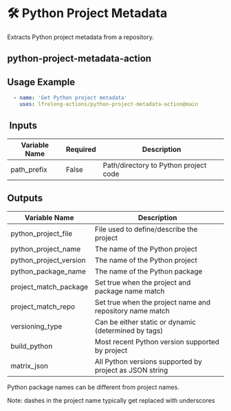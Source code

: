 <!--
# SPDX-License-Identifier: Apache-2.0
# SPDX-FileCopyrightText: 2025 The Linux Foundation
-->

# 🛠️ Python Project Metadata

Extracts Python project metadata from a repository.

## python-project-metadata-action

## Usage Example

<!-- markdownlint-disable MD013 -->

```yaml
  - name: 'Get Python project metadata'
    uses: lfreleng-actions/python-project-metadata-action@main
```

<!-- markdownlint-enable MD013 -->

##  Inputs

<!-- markdownlint-disable MD013 -->

| Variable Name       | Required | Description                           |
| ------------------- | -------- | ------------------------------------- |
| path_prefix         | False    | Path/directory to Python project code |

## Outputs

<!-- markdownlint-disable MD013 -->

| Variable Name          | Description                                              |
| ---------------------- | -------------------------------------------------------- |
| python_project_file    | File used to define/describe the project                 |
| python_project_name    | The name of the Python project                           |
| python_project_version | The name of the Python project                           |
| python_package_name    | The name of the Python package                           |
| project_match_package  | Set true when the project and package name match         |
| project_match_repo     | Set true when the project name and repository name match |
| versioning_type        | Can be either static or dynamic (determined by tags)     |
| build_python           | Most recent Python version supported by project          |
| matrix_json            | All Python versions supported by project as JSON string  |

<!-- markdownlint-enable MD013 -->

Python package names can be different from project names.

Note: dashes in the project name typically get replaced with underscores

